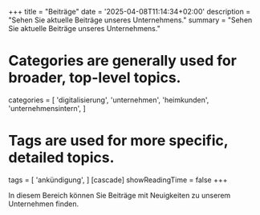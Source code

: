 +++
title = "Beiträge"
date = '2025-04-08T11:14:34+02:00'
description = "Sehen Sie aktuelle Beiträge unseres Unternehmens."
summary = "Sehen Sie aktuelle Beiträge unseres Unternehmens."
# Categories are generally used for broader, top-level topics.
categories = [
 'digitalisierung',
 'unternehmen',
 'heimkunden',
 'unternehmensintern',
]
# Tags are used for more specific, detailed topics.
tags = [
 'ankündigung',
]
[cascade]
showReadingTime = false
+++

In diesem Bereich können Sie Beiträge mit Neuigkeiten zu unserem Unternehmen finden.
